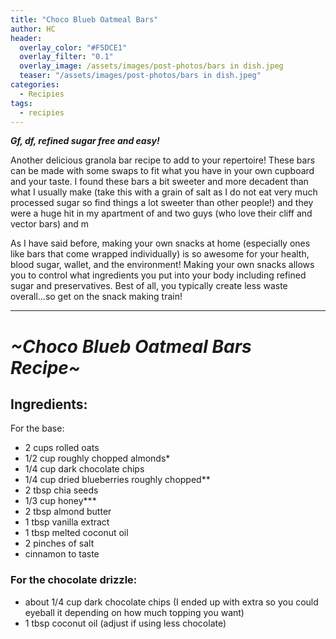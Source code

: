 ```yaml
---
title: "Choco Blueb Oatmeal Bars"
author: HC
header:
  overlay_color: "#F5DCE1"
  overlay_filter: "0.1"
  overlay_image: /assets/images/post-photos/bars in dish.jpeg
  teaser: "/assets/images/post-photos/bars in dish.jpeg"
categories:
  - Recipies
tags:
  - recipies
---
```


***Gf, df, refined sugar free and easy!***

Another delicious granola bar recipe to add to your repertoire! These bars can be made with some swaps to fit what you have in your own cupboard and your taste. I found these bars a bit sweeter and more decadent than what I usually make (take this with a grain of salt as I do not eat very much processed sugar so find things a lot sweeter than other people!) and they were a huge hit in my apartment of and two guys (who love their cliff and vector bars) and m


As I have said before, making your own snacks at home (especially ones like bars that come wrapped individually) is so awesome for your health, blood sugar, wallet, and the environment! Making your own snacks allows you to control what ingredients you put into your body including refined sugar and preservatives. Best of all, you typically create less waste overall...so get on the snack making train!

***

# ***~Choco Blueb Oatmeal Bars Recipe~***

## Ingredients:

For the base:
* 2 cups rolled oats
* 1/2 cup roughly chopped almonds*
* 1/4 cup dark chocolate chips
* 1/4 cup dried blueberries roughly chopped**
* 2 tbsp chia seeds
* 1/3 cup honey***
* 2 tbsp almond butter
* 1 tbsp vanilla extract
* 1 tbsp melted coconut oil
* 2 pinches of salt
* cinnamon to taste
### For the chocolate drizzle:
* about 1/4 cup dark chocolate chips (I ended up with extra so you could eyeball it depending on how much topping you want)
* 1 tbsp coconut oil (adjust if using less chocolate)